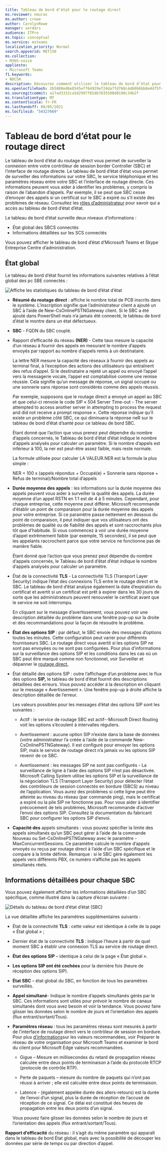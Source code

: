 ```yaml
---
title: Tableau de bord d’état pour le routage direct
ms.reviewer: nmurav
ms.author: crowe
author: CarolynRowe
manager: serdars
audience: ITPro
ms.topic: conceptual
ms.service: msteams
localization_priority: Normal
search.appverid: MET150
ms.collection:
- M365-voice
appliesto:
- Microsoft Teams
f1.keywords:
- NOCSH
description: Découvrez comment utiliser le tableau de bord d’état pour surveiller la connexion entre votre contrôleur de session border controller et le routage direct.
ms.openlocfilehash: 2b5888ed6e8545eff64929ef24da7fd768c4d60b6bb0e4df5f4760dfd215c08d
ms.sourcegitcommit: a17ad3332ca5d2997f85db7835500d8190c34b2f
ms.translationtype: MT
ms.contentlocale: fr-FR
ms.lasthandoff: 08/05/2021
ms.locfileid: "54327669"
---
```

# <a name="health-dashboard-for-direct-routing"></a>Tableau de bord d’état pour le routage direct

Le tableau de bord d’état du routage direct vous permet de surveiller la connexion entre votre contrôleur de session border Controller (SBC) et l’interface de routage directe.  Le tableau de bord d’état d’état vous permet de surveiller des informations sur votre SBC, le service téléphonique et les paramètres réseau entre votre SBC et l’interface de routage directe. Ces informations peuvent vous aider à identifier les problèmes, y compris la raison de l’abandon d’appels. Par exemple, il se peut que SBC cesse d’envoyer des appels si un certificat sur le SBC a expiré ou s’il existe des problèmes de réseau. Consultez les [rôles d’administrateur](using-admin-roles.md) pour savoir qui a accès au tableau de bord d’état d’état.

Le tableau de bord d’état surveille deux niveaux d’informations :

- État global des SBCS connectés
- Informations détaillées sur les SCS connectés

Vous pouvez afficher le tableau de bord d’état d’Microsoft Teams et Skype Entreprise Centre d’administration.

## <a name="overall-health"></a>État global

Le tableau de bord d’état fournit les informations suivantes relatives à l’état global des pc SBE connectés :

 ![Affiche les statistiques du tableau de bord d’état d’état](media/direct-routing-dashboard-stats1.png)

- **Résumé du routage direct** : affiche le nombre total de PCB inscrits dans le système. L’inscription signifie que l’administrateur client a ajouté un SBC à l’aide de New-CsOnlinePSTNGateway client. Si le SBC a été ajouté dans PowerShell mais n’a jamais été connecté, le tableau de bord d’état le montre dans un état défectueux.

- **SBC** - FQDN du SBC couplé.

- Rapport d’efficacité du réseau **(NER)** - Cette taux mesure la capacité d’un réseau à fournir des appels en mesurant le nombre d’appels envoyés par rapport au nombre d’appels remis à un destinataire.  

   La lettre NER mesure la capacité des réseaux à fournir des appels au terminal final, à l’exception des actions des utilisateurs qui entraînent des refus d’appel.  Si le destinataire a rejeté un appel ou envoyé l’appel vers la messagerie vocale, l’appel est comptabilisé comme une remise réussie. Cela signifie qu’un message de réponse, un signal occupé ou une sonnerie sans réponse sont considérés comme des appels réussis.
  
   Par exemple, supposons que le routage direct a envoyé un appel au SBC et que celui-ci renvoie le code SIP « 504 Server Time-out - The server attempted to access another server in attempting to process the request and did not receive a prompt response ». Cette réponse indique qu’il existe un problème côté SBC, ce qui diminuera la réponse neR sur le tableau de bord d’état d’santé pour ce tableau de bord SBC.
  
   Étant donné que l’action que vous prenez peut dépendre du nombre d’appels concernés, le Tableau de bord d’état d’état indique le nombre d’appels analysés pour calculer un paramètre. Si le nombre d’appels est inférieur à 100, la ner est peut-être assez faible, mais reste normale.

   La formule utilisée pour calculer LA VALEUR.NER est la formule la plus simple :

   NER = 100 x (appels répondus + Occupé(e) + Sonnerie sans réponse + Refus de terminal)/Nombre total d’appels

- **Durée moyenne des appels** : les informations sur la durée moyenne des appels peuvent vous aider à surveiller la qualité des appels. La durée moyenne d’un appel RSTN en 1:1 est de 4 à 5 minutes.  Cependant, pour chaque entreprise, cette moyenne peut différer.  Microsoft recommande d’établir un point de comparaison pour la durée moyenne des appels pour votre entreprise. Si ce paramètre passe nettement en dessous du point de comparaison, il peut indiquer que vos utilisateurs ont des problèmes de qualité ou de fiabilité des appels et sont raccrochants plus tôt que d’habitude. Si vous commencez à voir une durée moyenne d’appel extrêmement faible (par exemple, 15 secondes), il se peut que les appelants raccrochent parce que votre service ne fonctionne pas de manière fiable.

   Étant donné que l’action que vous prenez peut dépendre du nombre d’appels concernés, le Tableau de bord d’état d’état indique le nombre d’appels analysés pour calculer un paramètre.

- État de la connectivité **TLS** - La connectivité TLS (Transport Layer Security) indique l’état des connexions TLS entre le routage direct et le SBC. Le tableau de bord d’état analyse également la date d’expiration du certificat et avertit si un certificat est prêt à expirer dans les 30 jours de sorte que les administrateurs peuvent renouveler le certificat avant que le service ne soit interrompu.

   En cliquant sur le message d’avertissement, vous pouvez voir une description détaillée du problème dans une fenêtre pop-up sur la droite et des recommandations pour la façon de résoudre le problème.

- **État des options SIP** : par défaut, le SBC envoie des messages d’options toutes les minutes. Cette configuration peut varier pour différents fournisseurs SBC. Le routage direct vous avertit si les options SIP ne sont pas envoyées ou ne sont pas configurées. Pour plus d’informations sur la surveillance des options SIP et les conditions dans les cas où un SBC peut être marqué comme non fonctionnel, voir Surveiller et dépanner le [routage direct.](direct-routing-monitor-and-troubleshoot.md)

- État détaillé des options SIP : outre l’affichage d’un problème avec le flux des options **SIP,** le tableau de bord d’état fournit des descriptions détaillées des erreurs. Vous pouvez accéder à la description en cliquant sur le message « Avertissement ». Une fenêtre pop-up à droite affiche la description détaillée de l’erreur.

   Les valeurs possibles pour les messages d’état des options SIP sont les suivantes :

    - Actif : le service de routage SBC est actif--Microsoft Direct Routing voit les options s’écoulent à intervalles réguliers.

    - Avertissement : aucune option SIP n’existe dans la base de données (votre administrateur l’a créée à l’aide de la commande New-CsOnlinePSTNGateway). Il est configuré pour envoyer les options SIP, mais le service de routage direct n’a jamais vu les options SIP revenir de ce SBC.

    - Avertissement : les messages SIP ne sont pas configurés - La surveillance de ligne à l’aide des options SIP n’est pas désactivée. Microsoft Calling System utilise les options SIP et la surveillance de la négociation TLS (Transport Layer Security) pour détecter l’état des contrôleurs de session connectés en bordure (SBCS) au niveau de l’application. Vous aurez des problèmes si cette ligne peut être atteinte au niveau du réseau (par commande ping), mais le certificat a expiré ou la pile SIP ne fonctionne pas. Pour vous aider à identifier précocement de tels problèmes, Microsoft recommande d’activer l’envoi des options SIP. Consultez la documentation du fabricant SBC pour configurer les options SIP d’envoi.

- **Capacité des** appels simultanés : vous pouvez spécifier la limite des appels simultanés qu’un SBC peut gérer à l’aide de la commande Nouveau ou Set-CsOnlinePSTNGateway avec le paramètre -MaxConcurrentSessions. Ce paramètre calcule le nombre d’appels envoyés ou reçus par routage direct à l’aide d’un SBC spécifique et le compare à la limite définie. Remarque : si le SBC gère également les appels vers différents PBX, ce numéro n’affiche pas les appels simultanés réels.

## <a name="detailed-information-for-each-sbc"></a>Informations détaillées pour chaque SBC

Vous pouvez également afficher les informations détaillées d’un SBC spécifique, comme illustré dans la capture d’écran suivante :

![Détails du tableau de bord d’état d’état (SBC)](media/direct-routing-dashboard-SBC-detail1.png)

La vue détaillée affiche les paramètres supplémentaires suivants :

- État de la connectivité **TLS** : cette valeur est identique à celle de la page « État global » ;

- Dernier état de la connectivité **TLS** : indique l’heure à partir de quel moment SBC a établir une connexion TLS au service de routage direct.

- **État des options SIP** – identique à celui de la page « État global ».

- **Les options SIP ont été cochées** pour la dernière fois (heure de réception des options SIP).

- **État SBC** – état global du SBC, en fonction de tous les paramètres surveillés.

- **Appel simultané**- Indique le nombre d’appels simultanés gérés par le SBC. Ces informations sont utiles pour prévoir le nombre de canaux simultanés dont vous avez besoin et voir la tendance. Vous pouvez faire glisser les données selon le nombre de jours et l’orientation des appels (flux entrant/sortant/Tous).

- **Paramètres réseau** : tous les paramètres réseau sont mesurés à partir de l’interface de routage direct vers le contrôleur de session en bordure. Pour plus [d’informations](./prepare-network.md)sur les valeurs recommandées, voir Préparer le réseau de votre organisation pour Microsoft Teams et examiner le bord du client pour Microsoft Edge valeurs recommandées.

   - Gigue – Mesure en millisecondes du retard de propagation réseau calculée entre deux points de terminaison à l’aide du protocole RTCP (protocole de contrôle RTP).

   - Perte de paquets – mesure du nombre de paquets qui n’ont pas réussi à arriver ; elle est calculée entre deux points de terminaison.

   - Latence - (également appelée durée des allers-retours) est la durée de l’envoi d’un signal, plus la durée de réception de l’accusé de réception de ce signal. Ce délai est constitué des heures de propagation entre les deux points d’un signal.

   Vous pouvez faire glisser les données selon le nombre de jours et l’orientation des appels (flux entrant/sortant/Tous).

**Rapport d’efficacité** du réseau : il s’agit du même paramètre qui apparaît dans le tableau de bord État global, mais avec la possibilité de découper les données par série de temps ou par direction d’appel.